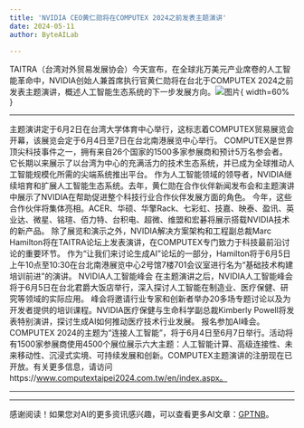 ```yaml
---
title: 'NVIDIA CEO黄仁勋将在COMPUTEX 2024之前发表主题演讲'
date: 2024-05-11
author: ByteAILab

---
```


TAITRA（台湾对外贸易发展协会）今天宣布，在全球兆万美元产业席卷的人工智能革命中，NVIDIA创始人兼首席执行官黄仁勋将在台北于COMPUTEX 2024之前发表主题演讲，概述人工智能生态系统的下一步发展方向。![图片](https://ai-techpark.com/wp-content/uploads/2024/05/NVIDIA-CEO-960x540.jpg){ width=60% }

---
 主题演讲定于6月2日在台湾大学体育中心举行，这标志着COMPUTEX贸易展览会开幕，该展览会定于6月4日至7日在台北南港展览中心举行。 COMPUTEX是世界顶尖科技事件之一，拥有来自26个国家的1500多家参展商和预计5万名参会者。它长期以来展示了以台湾为中心的充满活力的技术生态系统，并已成为全球推动人工智能规模化所需的尖端系统推出平台。 作为人工智能领域的领导者，NVIDIA继续培育和扩展人工智能生态系统。去年，黄仁勋在合作伙伴新闻发布会和主题演讲中展示了NVIDIA在帮助促进整个科技行业合作伙伴发展方面的角色。 今年，这些合作伙伴将集体亮相。ACER、华硕、华擎Rack、七彩虹、技嘉、映泰、盈讯、英业达、微星、铭瑄、佰力特、台积电、超微、维盟和宏碁将展示搭载NVIDIA技术的新产品。 除了展览和演示之外，NVIDIA解决方案架构和工程副总裁Marc Hamilton将在TAITRA论坛上发表演讲，在COMPUTEX专门致力于科技最前沿讨论的重要环节。 作为“让我们来讨论生成AI”论坛的一部分，Hamilton将于6月5日上午10点至10:30在台北南港展览中心2号馆7楼701会议室进行名为“基础技术构建培训前进”的演讲。 NVIDIA人工智能峰会 在主题演讲之后，NVIDIA人工智能峰会将于6月5日在台北君爵大饭店举行，深入探讨人工智能在制造业、医疗保健、研究等领域的实际应用。 峰会将邀请行业专家和创新者举办20多场专题讨论以及为开发者提供的培训课程。NVIDIA医疗保健与生命科学副总裁Kimberly Powell将发表特别演讲，探讨生成AI如何推动医疗技术行业发展。 报名参加AI峰会。 COMPUTEX 2024的主题为“连接人工智能”，将于6月4日至6月7日举行。活动将有1500家参展商使用4500个展位展示六大主题：人工智能计算、高级连接性、未来移动性、沉浸式实境、可持续发展和创新。COMPUTEX主题演讲的注册现在已开放。有关更多信息，请访问https://www.computextaipei2024.com.tw/en/index.aspx。

---
---
感谢阅读！如果您对AI的更多资讯感兴趣，可以查看更多AI文章：[GPTNB](https://gptnb.com)。